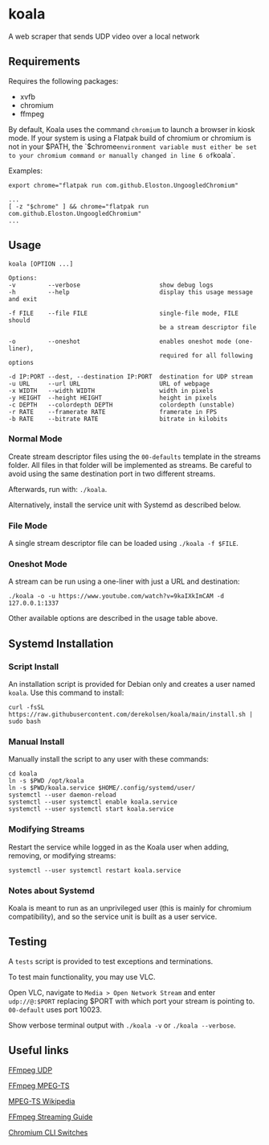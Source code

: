 # koala

A web scraper that sends UDP video over a local network

## Requirements

Requires the following packages:

- xvfb
- chromium
- ffmpeg

By default, Koala uses the command `chromium` to launch a browser in kiosk mode.
If your system is using a Flatpak build of chromium or chromium is not in your
$PATH, the `$chrome` environment variable must either be set to your chromium
command or manually changed in line 6 of `koala`. 

Examples:

```
export chrome="flatpak run com.github.Eloston.UngoogledChromium"
```

```
...
[ -z "$chrome" ] && chrome="flatpak run com.github.Eloston.UngoogledChromium"
...
```

## Usage

```
koala [OPTION ...]

Options:
-v         --verbose                      show debug logs
-h         --help                         display this usage message and exit

-f FILE    --file FILE                    single-file mode, FILE should
                                          be a stream descriptor file
 
-o         --oneshot                      enables oneshot mode (one-liner),
                                          required for all following options

-d IP:PORT --dest, --destination IP:PORT  destination for UDP stream
-u URL     --url URL                      URL of webpage
-x WIDTH   --width WIDTH                  width in pixels
-y HEIGHT  --height HEIGHT                height in pixels
-c DEPTH   --colordepth DEPTH             colordepth (unstable)
-r RATE    --framerate RATE               framerate in FPS
-b RATE    --bitrate RATE                 bitrate in kilobits
```

### Normal Mode

Create stream descriptor files using the `00-defaults` template in the streams
folder. All files in that folder will be implemented as streams.
Be careful to avoid using the same destination port in two different streams.

Afterwards, run with: `./koala`.

Alternatively, install the service unit with Systemd as described below.

### File Mode

A single stream descriptor file can be loaded using `./koala -f $FILE`.

### Oneshot Mode

A stream can be run using a one-liner with just a URL and destination:

```
./koala -o -u https://www.youtube.com/watch?v=9kaIXkImCAM -d 127.0.0.1:1337
```

Other available options are described in the usage table above.


## Systemd Installation

### Script Install

An installation script is provided for Debian only and creates a user named `koala`.
Use this command to install:

```
curl -fsSL https://raw.githubusercontent.com/derekolsen/koala/main/install.sh | sudo bash
```

### Manual Install

Manually install the script to any user with these commands:

```
cd koala
ln -s $PWD /opt/koala
ln -s $PWD/koala.service $HOME/.config/systemd/user/
systemctl --user daemon-reload
systemctl --user systemctl enable koala.service
systemctl --user systemctl start koala.service
```

### Modifying Streams

Restart the service while logged in as the Koala user when adding, removing, or modifying streams:

```
systemctl --user systemctl restart koala.service
```

### Notes about Systemd

Koala is meant to run as an unprivileged user (this is mainly for chromium compatibility),
and so the service unit is built as a user service.

## Testing

A `tests` script is provided to test exceptions and terminations.

To test main functionality, you may use VLC.

Open VLC, navigate to `Media > Open Network Stream` and enter `udp://@:$PORT`
replacing $PORT with which port your stream is pointing to. `00-default` uses
port 10023.

Show verbose terminal output with `./koala -v` or `./koala --verbose`.

## Useful links

[FFmpeg UDP](http://underpop.online.fr/f/ffmpeg/help/examples-120.htm.gz)

[FFmpeg MPEG-TS](https://www.ffmpeg.org/ffmpeg-formats.html#mpegts-1)

[MPEG-TS Wikipedia](https://en.wikipedia.org/wiki/MPEG_transport_stream)

[FFmpeg Streaming Guide](https://trac.ffmpeg.org/wiki/StreamingGuide)

[Chromium CLI Switches](https://peter.sh/experiments/chromium-command-line-switches/)
